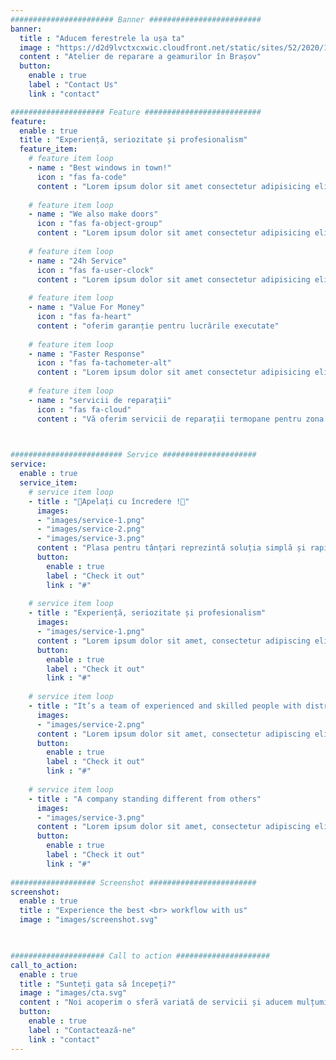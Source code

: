 ```yaml
---
####################### Banner #########################
banner:
  title : "Aducem ferestrele la ușa ta"
  image : "https://d2d9lvctxcxwic.cloudfront.net/static/sites/52/2020/12/Reparatii-Termopane-Brasov-4.jpg"
  content : "Atelier de reparare a geamurilor în Brașov"
  button:
    enable : true
    label : "Contact Us"
    link : "contact"

##################### Feature ##########################
feature:
  enable : true
  title : "Experiență, seriozitate și profesionalism"
  feature_item:
    # feature item loop
    - name : "Best windows in town!"
      icon : "fas fa-code"
      content : "Lorem ipsum dolor sit amet consectetur adipisicing elit quam nihil"
      
    # feature item loop
    - name : "We also make doors"
      icon : "fas fa-object-group"
      content : "Lorem ipsum dolor sit amet consectetur adipisicing elit quam nihil"
      
    # feature item loop
    - name : "24h Service"
      icon : "fas fa-user-clock"
      content : "Lorem ipsum dolor sit amet consectetur adipisicing elit quam nihil"
      
    # feature item loop
    - name : "Value For Money"
      icon : "fas fa-heart"
      content : "oferim garanție pentru lucrările executate"
      
    # feature item loop
    - name : "Faster Response"
      icon : "fas fa-tachometer-alt"
      content : "Lorem ipsum dolor sit amet consectetur adipisicing elit quam nihil"
      
    # feature item loop
    - name : "servicii de reparații"
      icon : "fas fa-cloud"
      content : "Vă oferim servicii de reparații termopane pentru zona Brașov și împrejurimi în cel mai scurt timp la prețuri foarte convenabile."
      


######################### Service #####################
service:
  enable : true
  service_item:
    # service item loop
    - title : "📣Apelați cu încredere !💯"
      images:
      - "images/service-1.png"
      - "images/service-2.png"
      - "images/service-3.png"
      content : "Plasa pentru tânțari reprezintă soluția simplă și rapidă de protejare  a locuinței de insectele nedorite în interiorul casei. /n Dacă vă doriți încăperi liniștite, lipsite de “musafiri nepoftiți”, gama de plase insecte, de diferite dimensiuni, vine în sprijinul dumneavoastră. Cu ajutorul plaselor pentru geam termopan, încăperile pot fi aerisite fără gândul că insectele ar putea pătrunde în casă, fiind un ajutor pentru păstrarea ordinii și liniștii din spațiul de locuit. Noi acoperim o sferă variată de servicii și aducem mulțumire tuturor clienților noștri, care ne recomandă, așa că puneți-vă toată încrederea în noi !"
      button:
        enable : true
        label : "Check it out"
        link : "#"
        
    # service item loop
    - title : "Experiență, seriozitate și profesionalism"
      images:
      - "images/service-1.png"
      content : "Lorem ipsum dolor sit amet, consectetur adipiscing elit. Consequat tristique eget amet, tempus eu at consecttur. Leo facilisi nunc viverra tellus. Ac laoreet sit vel consquat. consectetur adipiscing elit. Consequat tristique eget amet, tempus eu at consecttur. Leo facilisi nunc viverra tellus. Ac laoreet sit vel consquat."
      button:
        enable : true
        label : "Check it out"
        link : "#"
        
    # service item loop
    - title : "It’s a team of experienced and skilled people with distributions"
      images:
      - "images/service-2.png"
      content : "Lorem ipsum dolor sit amet, consectetur adipiscing elit. Consequat tristique eget amet, tempus eu at consecttur. Leo facilisi nunc viverra tellus. Ac laoreet sit vel consquat. consectetur adipiscing elit. Consequat tristique eget amet, tempus eu at consecttur. Leo facilisi nunc viverra tellus. Ac laoreet sit vel consquat."
      button:
        enable : true
        label : "Check it out"
        link : "#"
        
    # service item loop
    - title : "A company standing different from others"
      images:
      - "images/service-3.png"
      content : "Lorem ipsum dolor sit amet, consectetur adipiscing elit. Consequat tristique eget amet, tempus eu at consecttur. Leo facilisi nunc viverra tellus. Ac laoreet sit vel consquat. consectetur adipiscing elit. Consequat tristique eget amet, tempus eu at consecttur. Leo facilisi nunc viverra tellus. Ac laoreet sit vel consquat."
      button:
        enable : true
        label : "Check it out"
        link : "#"
        
################### Screenshot ########################
screenshot:
  enable : true
  title : "Experience the best <br> workflow with us"
  image : "images/screenshot.svg"

  

##################### Call to action #####################
call_to_action:
  enable : true
  title : "Sunteți gata să începeți?"
  image : "images/cta.svg"
  content : "Noi acoperim o sferă variată de servicii și aducem mulțumire tuturor clienților noștri, care ne recomandă, așa că puneți-vă toată încrederea în noi !"
  button:
    enable : true
    label : "Contactează-ne"
    link : "contact"
---
```

